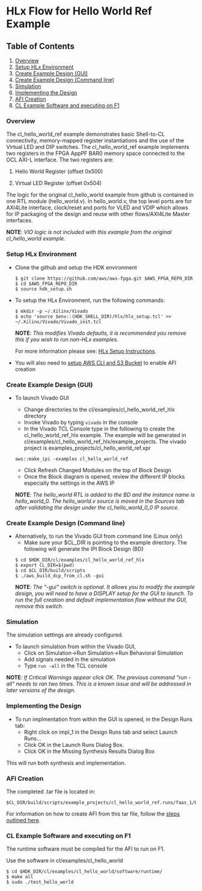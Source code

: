 # HLx Flow for Hello World Ref Example

## Table of Contents

1. [Overview](#overview)
2. [Setup HLx Environment](#env)
3. [Create Example Design (GUI)](#createbdgui)
4. [Create Example Design (Command line)](#createbd)
5. [Simulation](#sim)
6. [Implementing the Design](#impl)
7. [AFI Creation](#aficreation)
8. [CL Example Software and executing on F1](#swf1)

<a name="overview"></a>
### Overview

The cl\_hello\_world\_ref example demonstrates basic Shell-to-CL connectivity, memory-mapped register instantiations and the use of the Virtual LED and DIP switches. The cl\_hello\_world\_ref example implements two registers in the FPGA AppPF BAR0 memory space connected to the OCL AXI-L interface. The two registers are:

1. Hello World Register (offset 0x500)

2. Virtual LED Register (offset 0x504)

The logic for the original cl\_hello\_world example from github is contained in one RTL module (hello\_world.v).  In hello\_world.v, the top level ports are for AXI4Lite interface, clock/reset and ports for VLED and VDIP which allows for IP packaging of the design and reuse with other flows/AXI4Lite Master interfaces.

**NOTE**: *VIO logic is not included with this example from the original cl_hello_world example.*

<a name="env"></a>
### Setup HLx Environment

* Clone the github and setup the HDK environment
   ```
   $ git clone https://github.com/aws/aws-fpga.git $AWS_FPGA_REPO_DIR
   $ cd $AWS_FPGA_REPO_DIR
   $ source hdk_setup.sh
   ```
* To setup the HLx Environment, run the following commands:
   ```
   $ mkdir -p ~/.Xilinx/Vivado
   $ echo 'source $env::(HDK_SHELL_DIR)/hlx/hlx_setup.tcl' >> ~/.Xilinx/Vivado/Vivado_init.tcl
   ```
   **NOTE**: *This modifies Vivado defaults, it is recommended you remove this if you wish to run non-HLx examples.* 
   
   For more information please see: [HLx Setup Instructions](../../../../hdk/docs/IPI_GUI_Vivado_Setup.md).

* You will also need to [setup AWS CLI and S3 Bucket](../../../../SDAccel/docs/Setup_AWS_CLI_and_S3_Bucket.md) to enable AFI creation

<a name="createbdgui"></a>
### Create Example Design (GUI)

* To launch Vivado GUI
   * Change directories to the cl/examples/cl_hello_world_ref_hlx directory
   * Invoke Vivado by typing `vivado` in the console
   * In the Vivado TCL Console type in the following to create the cl_hello_world_ref_hlx example. The example will be generated in cl/examples/cl_hello_world_ref_hlx/example_projects. The vivado project is examples_projects/cl_hello_world_ref.xpr
   ```
   aws::make_ipi -examples cl_hello_world_ref
   ```
   * Click Refresh Changed Modules on the top of Block Design
   * Once the Block diagram is opened, review the different IP blocks especially the settings in the AWS IP
   
   **NOTE**: *The hello_world RTL is added to the BD and the instance name is hello_world_0. The hello_world.v source is moved in the Sources tab after validating the design under the cl_hello_world_0_0 IP source.*

<a name="createbd"></a>
### Create Example Design (Command line)

* Alternatively, to run the Vivado GUI from command line (Linux only)
   * Make sure your $CL_DIR is pointing to the example directory. The following will generate the IPI Block Design (BD)
   ```
   $ cd $HDK_DIR/cl/examples/cl_hello_world_ref_hlx
   $ export CL_DIR=$(pwd)
   $ cd $CL_DIR/build/scripts
   $ ./aws_build_dcp_from_cl.sh -gui
   ```    
   **NOTE**: *The "-gui" switch is optional. It allows you to modify the example design, you will need to have a DISPLAY setup for the GUI to launch. To run the full creation and default implementation flow without the GUI, remove this switch.*

<a name="sim"></a>
### Simulation

The simulation settings are already configured.

* To launch simulation from within the Vivado GUI, 
   * Click on Simulation->Run Simulation->Run Behavioral Simulation
   * Add signals needed in the simulation
   * Type `run -all` in the TCL console

**NOTE**: *If Critical Warnings appear click OK. The previous command "run -all" needs to ran two times. This is a known issue and will be addressed in later versions of the design.*

<a name="impl"></a>
### Implementing the Design

* To run implmentation from within the GUI is opened, in the Design Runs tab:
   * Right click on impl\_1 in the Design Runs tab and select Launch Runs…
   * Click OK in the Launch Runs Dialog Box.
   * Click OK in the Missing Synthesis Results Dialog Box

This will run both synthesis and implementation.

<a name="aficreation"></a>
### AFI Creation

The completed .tar file is located in: 
```
$CL_DIR/build/scripts/example_projects/cl_hello_world_ref.runs/faas_1/build/checkpoints/to_aws/<timestamp>.Developer_CL.tar  
```
For information on how to create AFI from this tar file, follow the [steps outlined here](../README.md#3-submit-the-design-checkpoint-to-aws-to-create-the-afi).

<a name="swf1"></a>
### CL Example Software and executing on F1

The runtime software must be compiled for the AFI to run on F1.

Use the software in cl/examples/cl\_hello\_world
```
$ cd $HDK_DIR/cl/examples/cl_hello_world/software/runtime/
$ make all
$ sudo ./test_hello_world
```
